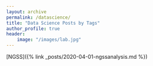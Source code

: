```yaml
---
layout: archive
permalink: /datascience/
title: "Data Science Posts by Tags"
author_profile: true
header:
    image: "/images/lab.jpg"
---
```


[NGSS]({% link _posts/2020-04-01-ngssanalysis.md %})